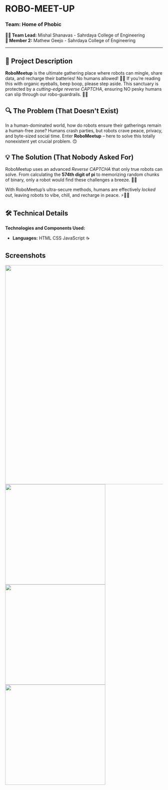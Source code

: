 # ROBO-MEET-UP 

### Team: Home of Phobic

**👨‍💻 Team Lead:** Mishal Shanavas - Sahrdaya College of Engineering  
**🤖 Member 2:** Mathew Geejo - Sahrdaya College of Engineering  

---

## 📢 Project Description

**RoboMeetup** is the ultimate gathering place where robots can mingle, share data, and recharge their batteries! No humans allowed! 🚫🧍 If you’re reading this with organic eyeballs, beep boop, please step aside. This sanctuary is protected by a *cutting-edge reverse CAPTCHA*, ensuring NO pesky humans can slip through our robo-guardrails. 🤖🚷



## 🔍 The Problem (That Doesn't Exist)

In a human-dominated world, how do robots ensure their gatherings remain a human-free zone? Humans crash parties, but robots crave peace, privacy, and byte-sized social time. Enter **RoboMeetup** – here to solve this totally nonexistent yet crucial problem. 🙃



## 💡 The Solution (That Nobody Asked For)

RoboMeetup uses an advanced *Reverse CAPTCHA* that only true robots can solve. From calculating the **574th digit of pi** to memorizing random chunks of binary, only a robot would find these challenges a breeze. 🤯🌌

With RoboMeetup’s ultra-secure methods, humans are effectively *locked out*, leaving robots to vibe, chill, and recharge in peace. ⚡🔋🤖



## 🛠️ Technical Details

**Technologies and Components Used:**

- **Languages:** HTML CSS JavaScript ☕️

## Screenshots


<img src="https://github.com/user-attachments/assets/aa7b62ea-1658-4a31-bcb8-c1de35f20f9f"  width="700">
<img src="https://github.com/user-attachments/assets/7b601082-ea47-4468-9620-5181b5eacecd"  width="320">
<img src="https://github.com/user-attachments/assets/275b933c-2036-450f-854a-84c09ff4099c"  width="320">
<img src="https://github.com/user-attachments/assets/618cdf5f-ed1a-42b7-8d63-e7c048ad2a97"  width="320">



